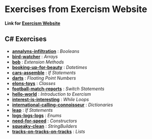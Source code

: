 # Exercises from Exercism Website

**Link for [Exercism Website](https://exercism.org/)**

## C# Exercises

+ **[annalyns-infiltration](https://github.com/RaMirand/Exercism/blob/main/csharp/annalyns-infiltration/README.md)** : *Booleans*
+ **[bird-watcher](https://github.com/RaMirand/Exercism/blob/main/csharp/bird-watcher/README.md)** : *Arrays*
+ **[bob](https://github.com/RaMirand/Exercism/blob/main/csharp/bob/README.md)** : *Extension Methods*
+ **[booking-up-for-beauty](https://github.com/RaMirand/Exercism/blob/main/csharp/booking-up-for-beauty/README.md)** : *Datetimes*
+ **[cars-assemble](https://github.com/RaMirand/Exercism/blob/main/csharp/cars-assemble/README.md)** : *If Statements*
+ **[darts](https://github.com/RaMirand/Exercism/blob/main/csharp/darts/README.md)** : *Floating Point Numbers*
+ **[elons-toys](https://github.com/RaMirand/Exercism/blob/main/csharp/elons-toys/README.md)** : *Classes*
+ **[football-match-reports](https://github.com/RaMirand/Exercism/blob/main/csharp/football-match-reports/README.md)** : *Switch Statements*
+ **[hello-world](https://github.com/RaMirand/Exercism/blob/main/csharp/hello-world/README.md)** : *Introduction to Exercism*
+ **[interest-is-interesting](https://github.com/RaMirand/Exercism/blob/main/csharp/interest-is-interesting/README.md)** : *While Loops*
+ **[international-calling-connoisseur](https://github.com/RaMirand/Exercism/blob/main/csharp/international-calling-connoisseur/README.md)** : *Dictionaries*
+ **[leap](https://github.com/RaMirand/Exercism/blob/main/csharp/leap/README.md)** : *If Statements*
+ **[logs-logs-logs](https://github.com/RaMirand/Exercism/blob/main/csharp/logs-logs-logs/README.md)** : *Enums*
+ **[need-for-speed](https://github.com/RaMirand/Exercism/blob/main/csharp/need-for-speed/README.md)** : *Constructors*
+ **[squeaky-clean](https://github.com/RaMirand/Exercism/blob/main/csharp/squeaky-clean/README.md)** : *StringBuilders*
+ **[tracks-on-tracks-on-tracks](https://github.com/RaMirand/Exercism/blob/main/csharp/tracks-on-tracks-on-tracks/README.md)** : *Lists*